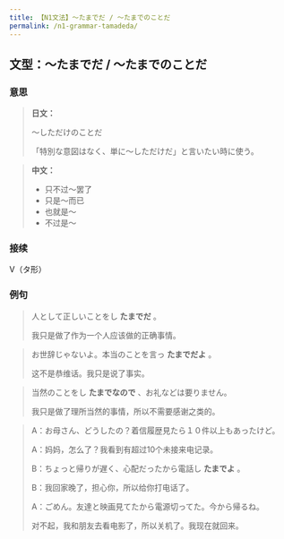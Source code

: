 ```yaml
---
title: 【N1文法】〜たまでだ / 〜たまでのことだ
permalink: /n1-grammar-tamadeda/
---
```


## 文型：〜たまでだ / 〜たまでのことだ

### 意思

> **日文：**
> 
> 〜しただけのことだ
> 
> 「特別な意図はなく、単に〜しただけだ」と言いたい時に使う。

> **中文：**
>
> * 只不过〜罢了
> * 只是〜而已
> * 也就是〜
> * 不过是〜

### 接续

V（タ形）

### 例句

> 人として正しいことをし **たまでだ** 。
>
> 我只是做了作为一个人应该做的正确事情。

> お世辞じゃないよ。本当のことを言っ **たまでだよ** 。
>
> 这不是恭维话。我只是说了事实。

> 当然のことをし **たまでなので** 、お礼などは要りません。
>
> 我只是做了理所当然的事情，所以不需要感谢之类的。

> A：お母さん、どうしたの？着信履歴見たら１０件以上もあったけど。
>
> A：妈妈，怎么了？我看到有超过10个未接来电记录。
>
> B：ちょっと帰りが遅く、心配だったから電話し **たまでよ** 。
>
> B：我回家晚了，担心你，所以给你打电话了。
>
> A：ごめん。友達と映画見てたから電源切ってた。今から帰るね。
>
> 对不起，我和朋友去看电影了，所以关机了。我现在就回来。